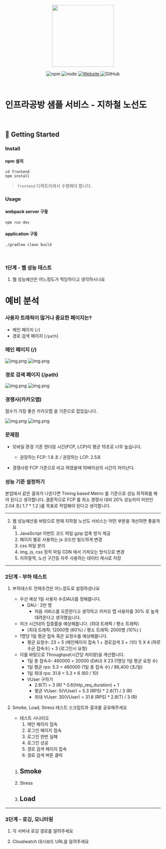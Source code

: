 <p align="center">
    <img width="200px;" src="https://raw.githubusercontent.com/woowacourse/atdd-subway-admin-frontend/master/images/main_logo.png"/>
</p>
<p align="center">
  <img alt="npm" src="https://img.shields.io/badge/npm-%3E%3D%205.5.0-blue">
  <img alt="node" src="https://img.shields.io/badge/node-%3E%3D%209.3.0-blue">
  <a href="https://edu.nextstep.camp/c/R89PYi5H" alt="nextstep atdd">
    <img alt="Website" src="https://img.shields.io/website?url=https%3A%2F%2Fedu.nextstep.camp%2Fc%2FR89PYi5H">
  </a>
  <img alt="GitHub" src="https://img.shields.io/github/license/next-step/atdd-subway-service">
</p>

<br>

# 인프라공방 샘플 서비스 - 지하철 노선도

<br>

## 🚀 Getting Started

### Install
#### npm 설치
```
cd frontend
npm install
```
> `frontend` 디렉토리에서 수행해야 합니다.

### Usage
#### webpack server 구동
```
npm run dev
```
#### application 구동
```
./gradlew clean build
```
<br>


### 1단계 - 웹 성능 테스트
1. 웹 성능예산은 어느정도가 적당하다고 생각하시나요

# 예비 분석
### 사용자 트래픽이 많거나 중요한 페이지는?
- 메인 페이지 (`/`)
- 경로 검색 페이지 (`/path`)

### 메인 페이지 (/) 
![img.png](doc/img/main-desktop-page-speed.png)
![img.png](doc/img/main-mobile-page-speed.png)

### 경로 검색 페이지 (/path)
![img.png](doc/img/path-mobile-page-speed.png)
![img.png](doc/img/path-desktop-page-speed.png)

### 경쟁사(카카오맵)
점수가 가장 좋은 카카오맵 을 기준으로 잡았습니다.

![img.png](doc/img/kakao-mobile-page-speed.png)
![img.png](doc/img/kakao-desktop-page-speed.png)

### 문제점

- 모바일 환경 기준 렌더링 시간(FCP, LCP)이 평균 15초로 너무 높습니다.
  - 권장하는 FCP: 1.8 초 / 권장하는 LCP: 2.5초

- 경쟁사랑 FCP 기준으로 비교 하였을때 10배이상의 시간이 차이난다.

###  성능 기준 설정하기
본업에서 같은 결과가 나온다면 Timing based Metric 를 기준으로 성능 최적화를 해야 된다고 생각합니다.
결론적으로 FCP 를 최소 경쟁사 대비 20% 성능차이 미만인 2.04 초( 1.7 * 1.2 )를 목표로 작업해야 된다고 생각합니다.

---

2. 웹 성능예산을 바탕으로 현재 지하철 노선도 서비스는 어떤 부분을 개선하면 좋을까요
   1. JavaScript 이번트 코드 파일 gzip 압축 방식 제공
   2. 페이지 별로 사용하는 js 코드만 빌드하게 변경
   3. css 파일 분리
   4. img, js, css 정적 파일 CDN 에서 가져오는 방식으로 변경
   5. 지하철역, 노선 구간등 자주 사용하는 데이터 캐시로 저장

---

### 2단계 - 부하 테스트 
1. 부하테스트 전제조건은 어느정도로 설정하셨나요
   - 우선 예상 1일 사용자 수(DAU)를 정해봅니다.
     - DAU : 2만 명
       - 처음 서비스를 오픈한다고 생각하고 카카오 맵 사용자를 30% 로 높게 데려온다고 생각했습니다.
   - 피크 시간대의 집중률을 예상해봅니다. (최대 트래픽 / 평소 트래픽)
     - (최대 트래픽: 12000명 (60%) / 평소 트래픽: 2000명 (10%) )
   - 1명당 1일 평균 접속 혹은 요청수를 예상해봅니다.
     - 평균 요청수: 23 = 5 (메인페이지 접속 1 + 경로검색 3 + 기타 1)  X  4 (하루 수균 접속수) + 3 (로그인시 요청)
   - 이를 바탕으로 Throughput(시간당 처리량)을 계산합니다. 
     - 1일 총 접속수: 460000  = 20000 (DAU) X 23 (1명당 1일 평균 요청 수)
     - 1일 평균 rps: 5.3 = 460000 (1일 총 접속 수) / 86,400 (초/일)
     - 1일 최대 rps: 31.8  = 5.3 *  6 (60 / 10)
     - VUser 구하기
       - 2.8(T) = 3 (R) * 0.6(http_req_duration) + 1
       - 평균  VUser: 5(VUser) = 5.3 (RPS) *  2.8(T) / 3 (R) 
       - 최대  VUser: 30(VUser) = 31.8 (RPS) *  2.8(T) / 3 (R)

2. Smoke, Load, Stress 테스트 스크립트와 결과를 공유해주세요
    - 테스트 시나리오
        1. 메인 페이지 접속
        2. 로그인 페이지 접속
        3. 로그인 한번 실패
        4. 로그인 성공
        5. 경로 검색 페이지 접속
        6. 경로 검색 버튼 클릭
   1. Smoke
      -  
       
   2. Stress
   
   3. Load
       - 
---

### 3단계 - 로깅, 모니터링
1. 각 서버내 로깅 경로를 알려주세요

2. Cloudwatch 대시보드 URL을 알려주세요
